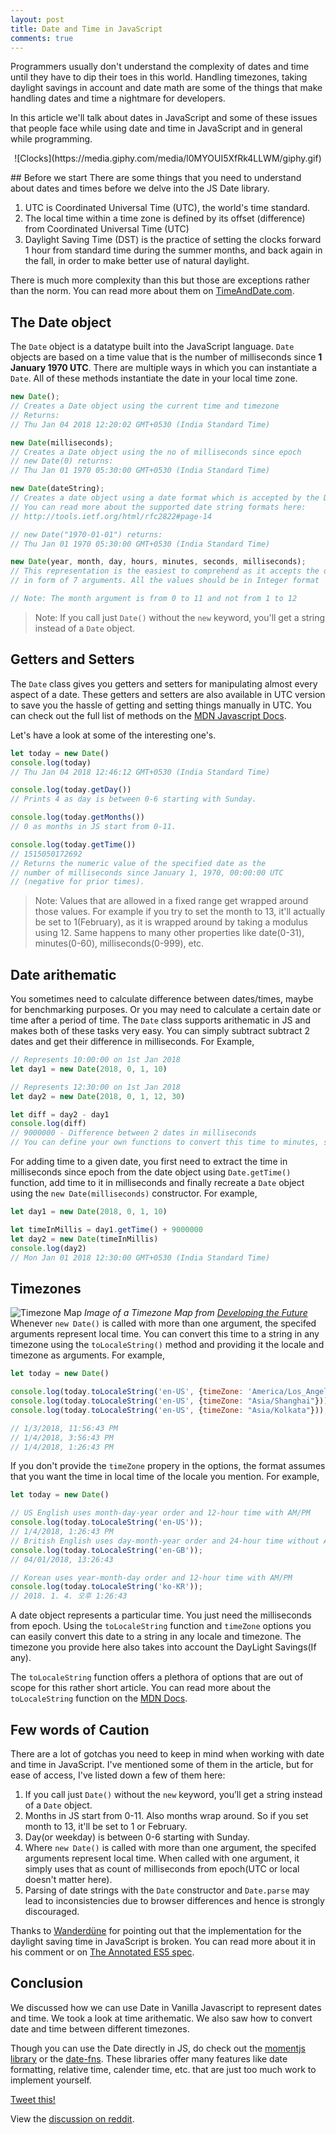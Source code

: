 ```yaml
---
layout: post
title: Date and Time in JavaScript
comments: true
---
```


Programmers usually don't understand the complexity of dates and time until they have to dip their toes in this world. Handling timezones, taking daylight savings in account and date math are some of the things that make handling dates and time a nightmare for developers.

In this article we'll talk about dates in JavaScript and some of these issues that people face while using date and time in JavaScript and in general while programming.

<p align="center">![Clocks](https://media.giphy.com/media/l0MYOUI5XfRk4LLWM/giphy.gif)</p>
## Before we start
There are some things that you need to understand about dates and times before we delve into the JS Date library.

1. UTC is Coordinated Universal Time (UTC), the world's time standard.
2. The local time within a time zone is defined by its offset (difference) from Coordinated Universal Time (UTC)
3. Daylight Saving Time (DST) is the practice of setting the clocks forward 1 hour from standard time during the summer months, and back again in the fall, in order to make better use of natural daylight. 

There is much more complexity than this but those are exceptions rather than the norm. You can read more about them on [TimeAndDate.com](https://www.timeanddate.com/time/time-zones.html).

## The Date object
The `Date` object is a datatype built into the JavaScript language. `Date` objects are based on a time value that is the number of milliseconds since **1 January 1970 UTC**. There are multiple ways in which you can instantiate a `Date`. All of these methods instantiate the date in your local time zone.

```js
new Date();
// Creates a Date object using the current time and timezone
// Returns: 
// Thu Jan 04 2018 12:20:02 GMT+0530 (India Standard Time)

new Date(milliseconds);
// Creates a Date object using the no of milliseconds since epoch
// new Date(0) returns: 
// Thu Jan 01 1970 05:30:00 GMT+0530 (India Standard Time)

new Date(dateString);
// Creates a date object using a date format which is accepted by the Date.parse method.
// You can read more about the supported date string formats here:
// http://tools.ietf.org/html/rfc2822#page-14

// new Date("1970-01-01") returns: 
// Thu Jan 01 1970 05:30:00 GMT+0530 (India Standard Time)

new Date(year, month, day, hours, minutes, seconds, milliseconds);
// This representation is the easiest to comprehend as it accepts the date 
// in form of 7 arguments. All the values should be in Integer format

// Note: The month argument is from 0 to 11 and not from 1 to 12
```

> Note: If you call just `Date()` without the `new` keyword, you'll get a string instead of a `Date` object.

## Getters and Setters
The `Date` class gives you getters and setters for manipulating almost every aspect of a date. These getters and setters are also available in UTC version to save you the hassle of getting and setting things manually in UTC. You can check out the full list of methods on the [MDN Javascript Docs](https://developer.mozilla.org/en-US/docs/Web/JavaScript/Reference/Global_Objects/Date). 

Let's have a look at some of the interesting one's. 

```js
let today = new Date()
console.log(today)
// Thu Jan 04 2018 12:46:12 GMT+0530 (India Standard Time)

console.log(today.getDay())
// Prints 4 as day is between 0-6 starting with Sunday.

console.log(today.getMonths())
// 0 as months in JS start from 0-11. 

console.log(today.getTime())
// 1515050172692
// Returns the numeric value of the specified date as the 
// number of milliseconds since January 1, 1970, 00:00:00 UTC
// (negative for prior times).
```
> Note: Values that are allowed in a fixed range get wrapped around those values. For example if you try to set the month to 13, it'll actually be set to 1(February), as it is wrapped around by taking a modulus using 12. Same happens to many other properties like date(0-31), minutes(0-60), milliseconds(0-999), etc.

## Date arithematic
You sometimes need to calculate difference between dates/times, maybe for benchmarking purposes. Or you may need to calculate a certain date or time after a period of time. The `Date` class supports arithematic in JS and makes both of these tasks very easy. You can simply subtract subtract 2 dates and get their difference in milliseconds. For Example,

```js
// Represents 10:00:00 on 1st Jan 2018
let day1 = new Date(2018, 0, 1, 10) 

// Represents 12:30:00 on 1st Jan 2018
let day2 = new Date(2018, 0, 1, 12, 30)

let diff = day2 - day1
console.log(diff)
// 9000000 - Difference between 2 dates in milliseconds
// You can define your own functions to convert this time to minutes, seconds, etc.
```

For adding time to a given date, you first need to extract the time in milliseconds since epoch from the date object using `Date.getTime()` function, add time to it in milliseconds and finally recreate a `Date` object using the `new Date(milliseconds)` constructor. For example,

```js
let day1 = new Date(2018, 0, 1, 10) 

let timeInMillis = day1.getTime() + 9000000
let day2 = new Date(timeInMillis)
console.log(day2)
// Mon Jan 01 2018 12:30:00 GMT+0530 (India Standard Time)
```

## Timezones
![Timezone Map](http://www.developingthefuture.net/wp-content/uploads/2013/07/localization-timezones.png)
*Image of a Timezone Map from [Developing the Future](http://www.developingthefuture.net)*
Whenever `new Date()` is called with more than one argument, the specifed arguments represent local time. You can convert this time to a string in any timezone using the `toLocaleString()` method and providing it the locale and timezone as arguments. For example,

```js
let today = new Date()

console.log(today.toLocaleString('en-US', {timeZone: 'America/Los_Angeles'}));
console.log(today.toLocaleString('en-US', {timeZone: "Asia/Shanghai"}));
console.log(today.toLocaleString('en-US', {timeZone: "Asia/Kolkata"}));

// 1/3/2018, 11:56:43 PM
// 1/4/2018, 3:56:43 PM
// 1/4/2018, 1:26:43 PM
```

If you don't provide the `timeZone` propery in the options, the format assumes that you want the time in local time of the locale you mention. For example,

```js
let today = new Date()

// US English uses month-day-year order and 12-hour time with AM/PM
console.log(today.toLocaleString('en-US'));
// 1/4/2018, 1:26:43 PM
// British English uses day-month-year order and 24-hour time without AM/PM
console.log(today.toLocaleString('en-GB'));
// 04/01/2018, 13:26:43

// Korean uses year-month-day order and 12-hour time with AM/PM
console.log(today.toLocaleString('ko-KR'));
// 2018. 1. 4. 오후 1:26:43
```

A date object represents a particular time. You just need the milliseconds from epoch. Using the `toLocaleString` function and `timeZone` options you can easily convert this date to a string in any locale and timezone. The timezone you provide here also takes into account the DayLight Savings(If any).

The `toLocaleString` function offers a plethora of options that are out of scope for this rather short article. You can read more about the `toLocaleString` function on the [MDN Docs](https://developer.mozilla.org/en-US/docs/Web/JavaScript/Reference/Global_Objects/Date/toLocaleString).

## Few words of Caution
There are a lot of gotchas you need to keep in mind when working with date and time in JavaScript. I've mentioned some of them in the article, but for ease of access, I've listed down a few of them here:

1. If you call just `Date()` without the `new` keyword, you’ll get a string instead of a `Date` object.
2. Months in JS start from 0-11. Also months wrap around. So if you set month to 13, it'll be set to 1 or February.
3. Day(or weekday) is between 0-6 starting with Sunday.
4. Where `new Date()` is called with more than one argument, the specifed arguments represent local time. When called with one argument, it simply uses that as count of milliseconds from epoch(UTC or local doesn't matter here).
5. Parsing of date strings with the `Date` constructor and `Date.parse` may lead to inconsistencies due to browser differences and hence is strongly discouraged.

Thanks to [Wanderdüne](https://disqus.com/by/wanderdne/) for pointing out that the implementation for the daylight saving time in JavaScript is broken. You can read more about it in his comment or on [The Annotated ES5 spec](http://es5.github.io/#x15.9.1.8).

## Conclusion
We discussed how we can use Date in Vanilla Javascript to represent dates and time. We took a look at time arithematic. We also saw how to convert date and time between different timezones. 

Though you can use the Date directly in JS, do check out the [momentjs library](http://momentjs.com/) or the [date-fns](https://date-fns.org/). These libraries offer many features like date formatting, relative time, calender time, etc. that are just too much work to implement yourself. 

[Tweet this!](https://twitter.com/intent/tweet?text="Date%20and%20Time%20in%20JS"&url="https://ayushgp.github.io/date-and-time-in-javascript"&via=ayushgp)

View the [discussion on reddit](https://www.reddit.com/r/javascript/comments/7o1t0r/date_and_time_in_javascript/).

